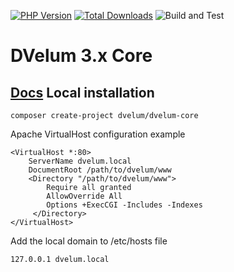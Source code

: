[![PHP Version](https://img.shields.io/badge/php-7.3%2B-blue.svg)](https://packagist.org/packages/dvelum/dvelum-core)
[![Total Downloads](https://img.shields.io/packagist/dt/dvelum/dvelum-core.svg?style=flat-square)](https://packagist.org/packages/dvelum/dvelum-core)
![Build and Test](https://github.com/dvelum/dvelum-core/workflows/Build%20and%20Test/badge.svg?branch=develop&event=push)

DVelum 3.x Core
======

[Docs](./docs/ru/readme.md)
Local installation
-----

```
composer create-project dvelum/dvelum-core
```
Apache VirtualHost configuration example
```
<VirtualHost *:80>
    ServerName dvelum.local
    DocumentRoot /path/to/dvelum/www
    <Directory "/path/to/dvelum/www">
        Require all granted
        AllowOverride All
        Options +ExecCGI -Includes -Indexes
     </Directory>
</VirtualHost>
```
Add the local domain to /etc/hosts file
```
127.0.0.1 dvelum.local
```



